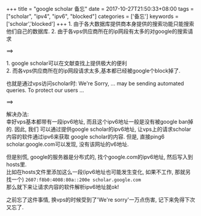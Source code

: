 +++
title = "google scholar 备忘"
date = 2017-10-27T21:50:33+08:00
tags = ["scholar", "ipv4", "ipv6", "blocked"]
categories = ['备忘']
keywords = ['scholar','blocked']
+++
1\. 由于各大数据库提供商本身提供的搜索功能只能搜索他们自己的数据库.
2\. 由于各vps供应商所在的ip网段有太多的对google的搜索请求   

==>   

1\. google scholar可以在文献查找上提供极大的便利   
2\. 而各vps供应商所在的ip网段请求太多,基本都已经被google个block掉了.   

<!--more-->
也就是通过vps访问scholar时:
We're Sorry, ... may be sending automated queries. To protect our users ...   

==>   

解决办法:   
幸好vps基本都带有一段ipv6地址, 而且这个ipv6地址一般是没有被google ban掉的. 因此, 我们
可以通过提供google scholar的ipv6地址, 让vps上的请求scholar内容的软件通过ipv6来获取
google scholar的内容. 但是, 直接ping6 scholar.google.com可以发现, 没有该网址的v6地址.

但是别慌, google的服务器是分布式的, 找个google.com的ipv6地址, 然后写入到hosts里.   
比如在hosts文件里添加这么一段(ipv6地址也可能发生变化, 如果不工作, 那就另找一个)
`2607:f8b0:4008:80a::200e scholar.google.com`   
那么就下来让请求内容的软件解析ipv6地址就ok!

之前忘了这件事情, 换vps的时候受到了'We're sorry'一万点伤害, 记下来免得下次又忘了.
